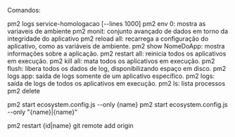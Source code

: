 Comandos:

pm2 logs service-homologacao [--lines 1000]
pm2 env 0: mostra as variaveis de ambiente
pm2 monit: conjunto avançado de dados em torno da integridade do aplicativo
pm2 reload all: recarrega a configuração do aplicativo, como as variáveis de ambiente.
pm2 show NomeDoApp: mostra informações sobre a aplicação.
pm2 restart all: reinicia todos os aplicativos em execução.
pm2 kill all: mata todos os aplicativos em execução.
pm2 flush: libera todos os dados de log, disponibilizando espaço em disco.
pm2 logs app: saída de logs somente de um aplicativo específico.
pm2 logs: saída de logs de todos os aplicativos em execução.
pm2 ls: lista processos
pm2 delete <api>

pm2 start ecosystem.config.js --only {name}
pm2 start ecosystem.config.js --only "{name}|{name}"

pm2 restart {id|name}
git remote add origin
